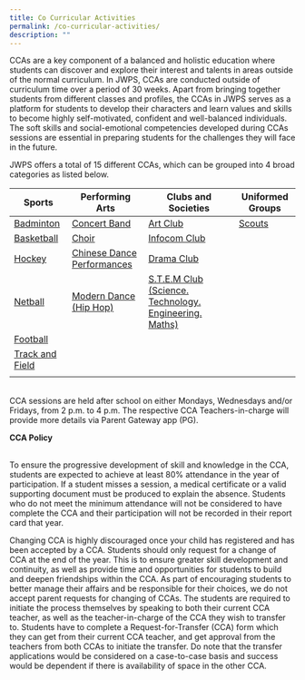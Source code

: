```yaml
---
title: Co Curricular Activities
permalink: /co-curricular-activities/
description: ""
---
```

CCAs are a key component of a balanced and holistic education where students can discover and explore their interest and talents in areas outside of the normal curriculum. In JWPS, CCAs are conducted outside of curriculum time over a period of 30 weeks.
Apart from bringing together students from different classes and profiles, the CCAs in JWPS serves as a platform for students to develop their characters and learn values and skills to become highly self-motivated, confident and well-balanced individuals. 
The soft skills and social-emotional competencies developed during CCAs sessions are essential in preparing students for the challenges they will face in the future.<br>

JWPS offers a total of 15 different CCAs, which can be grouped into 4 broad categories as listed below.



| Sports | Performing Arts | Clubs and Societies | Uniformed Groups |
| -------- | -------- | -------- | ---- |
| [Badminton](https://jurongwestpri.moe.edu.sg/cca/badminton/)    |  [Concert Band](https://jurongwestpri.moe.edu.sg/cca/band/)     | [Art Club](https://youtu.be/GH6PbtZ5qLI)     | [Scouts](https://youtu.be/DYdv9FU1lSU) |
|  [Basketball](https://jurongwestpri.moe.edu.sg/cca/basketball/)  |  [Choir](https://jurongwestpri.moe.edu.sg/cca/choir/)   |  [Infocom Club](https://youtu.be/v_WAQdey6xw) | |
| [Hockey](https://jurongwestpri.moe.edu.sg/cca/hockey/)  | [Chinese Dance](https://youtu.be/IhgeGoeHLqU) <br>[Performances](https://youtu.be/bg8mVB1CFF4) |  [Drama Club](https://youtu.be/4-QLskuDYPM) | |
| [Netball](https://jurongwestpri.moe.edu.sg/cca/netball/) | [Modern Dance (Hip Hop)](https://youtu.be/sHGrE2yEJpY)  |  [S.T.E.M Club (Science. Technology. Engineering. Maths)](https://youtu.be/HWVifWO_dWw)  | |
| [Football](https://jurongwestpri.moe.edu.sg/cca/football/)  |   |   | |
| [Track and Field](https://jurongwestpri.moe.edu.sg/cca/trackandfield/) |   |   |
|  |   |   | |

<br>
CCA sessions are held after school on either Mondays, Wednesdays and/or Fridays, from 2 p.m. to 4 p.m. The respective CCA Teachers-in-charge will provide more details via Parent Gateway app (PG).

**CCA Policy**

<br>
To ensure the progressive development of skill and knowledge in the CCA, students are expected to achieve at least 80% attendance in the year of participation. If a student misses a session, a medical certificate or a valid supporting document must be produced to explain the absence. Students who do not meet the minimum attendance will not be considered to have complete the CCA and their participation will not be recorded in their report card that year.<br>

Changing CCA is highly discouraged once your child has registered and has been accepted by a CCA. Students should only request for a change of CCA at the end of the year. This is to ensure greater skill development and continuity, as well as provide time and opportunities for students to build and deepen friendships within the CCA. As part of encouraging students to better manage their affairs and be responsible for their choices, we do not accept parent requests for changing of CCAs. 
The students are required to initiate the process themselves by speaking to both their current CCA teacher, as well as the teacher-in-charge of the CCA they wish to transfer to. Students have to complete a Request-for-Transfer (CCA) form which they can get from their current CCA teacher, and get approval from the teachers from both CCAs to initiate the transfer. Do note that the transfer applications would be considered on a case-to-case basis and success would be dependent if there is availability of space in the other CCA.